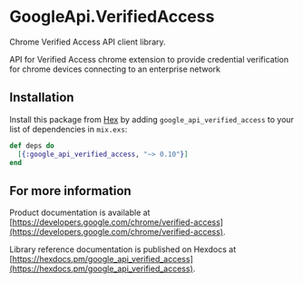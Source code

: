 # GoogleApi.VerifiedAccess

Chrome Verified Access API client library.

API for Verified Access chrome extension to provide credential verification for chrome devices connecting to an enterprise network

## Installation

Install this package from [Hex](https://hex.pm) by adding
`google_api_verified_access` to your list of dependencies in `mix.exs`:

```elixir
def deps do
  [{:google_api_verified_access, "~> 0.10"}]
end
```

## For more information

Product documentation is available at [https://developers.google.com/chrome/verified-access](https://developers.google.com/chrome/verified-access).

Library reference documentation is published on Hexdocs at
[https://hexdocs.pm/google_api_verified_access](https://hexdocs.pm/google_api_verified_access).
